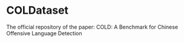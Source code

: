 # COLDataset
The official repository of the paper: COLD: A Benchmark for Chinese Offensive Language Detection
